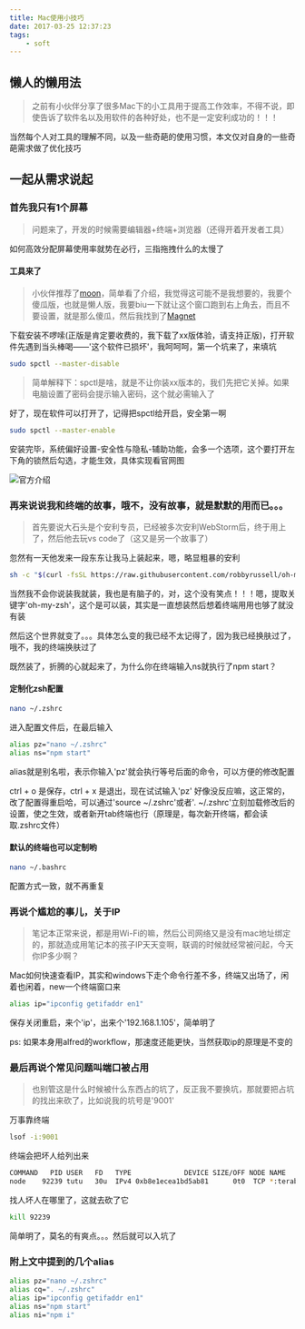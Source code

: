 ```yaml
---
title: Mac使用小技巧
date: 2017-03-25 12:37:23
tags:
    - soft
---
```


## 懒人的懒用法
> 之前有小伙伴分享了很多Mac下的小工具用于提高工作效率，不得不说，即使告诉了软件名以及用软件的各种好处，也不是一定安利成功的！！！

当然每个人对工具的理解不同，以及一些奇葩的使用习惯，本文仅对自身的一些奇葩需求做了优化技巧

<!--more-->

## 一起从需求说起

### 首先我只有1个屏幕
> 问题来了，开发的时候需要编辑器+终端+浏览器（还得开着开发者工具）

如何高效分配屏幕使用率就势在必行，三指拖拽什么的太慢了

#### 工具来了
> 小伙伴推荐了[moon](https://manytricks.com/moom/)，简单看了介绍，我觉得这可能不是我想要的，我要个傻瓜版，也就是懒人版，我要biu一下就让这个窗口跑到右上角去，而且不要设置，就是那么傻瓜，然后我找到了[Magnet](http://magnet.crowdcafe.com/)

下载安装不啰嗦(正版是肯定要收费的，我下载了xx版体验，请支持正版)，打开软件先遇到当头棒喝——'这个软件已损坏'，我呵呵呵，第一个坑来了，来填坑
```bash
sudo spctl --master-disable
```
> 简单解释下：spctl是啥，就是不让你装xx版本的，我们先把它关掉。如果电脑设置了密码会提示输入密码，这个就必需输入了

好了，现在软件可以打开了，记得把spctl给开启，安全第一啊
```bash
sudo spctl --master-enable
```
安装完毕，系统偏好设置-安全性与隐私-辅助功能，会多一个选项，这个要打开左下角的锁然后勾选，才能生效，具体实现看官网图

![官方介绍](/images/20170325/magnet.svg)

### 再来说说我和终端的故事，哦不，没有故事，就是默默的用而已。。。
> 首先要说大石头是个安利专员，已经被多次安利WebStorm后，终于用上了，然后他去玩vs code了（这又是另一个故事了）

忽然有一天他发来一段东东让我马上装起来，嗯，略显粗暴的安利

```bash
sh -c "$(curl -fsSL https://raw.githubusercontent.com/robbyrussell/oh-my-zsh/master/tools/install.sh)"
```

当然我不会你说装我就装，我也是有脑子的，对，这个没有笑点！！！嗯，提取关键字'oh-my-zsh'，这个是可以装，其实是一直想装然后想着终端用用也够了就没有装

然后这个世界就变了。。。具体怎么变的我已经不太记得了，因为我已经换肤过了，哦不，我的终端换肤过了

既然装了，折腾的心就起来了，为什么你在终端输入ns就执行了npm start？

#### 定制化zsh配置
```bash
nano ~/.zshrc
```
进入配置文件后，在最后输入
```bash
alias pz="nano ~/.zshrc"
alias ns="npm start"
```
alias就是别名啦，表示你输入'pz'就会执行等号后面的命令，可以方便的修改配置

ctrl + o 是保存，ctrl + x 是退出，现在试试输入'pz' 好像没反应嘛，这正常的，改了配置得重启哈，可以通过'source ~/.zshrc'或者'. ~/.zshrc'立刻加载修改后的设置，使之生效，或者新开tab终端也行（原理是，每次新开终端，都会读取.zshrc文件）

#### 默认的终端也可以定制哟
```bash
nano ~/.bashrc
```
配置方式一致，就不再重复


### 再说个尴尬的事儿，关于IP
> 笔记本正常来说，都是用Wi-Fi的嘛，然后公司网络又是没有mac地址绑定的，那就造成用笔记本的孩子IP天天变啊，联调的时候就经常被问起，今天你IP多少啊？

Mac如何快速查看IP，其实和windows下走个命令行差不多，终端又出场了，闲着也闲着，new一个终端窗口来

```bash
alias ip="ipconfig getifaddr en1"
```

保存关闭重启，来个'ip'，出来个'192.168.1.105'，简单明了

ps: 如果本身用alfred的workflow，那速度还能更快，当然获取ip的原理是不变的

### 最后再说个常见问题叫端口被占用
> 也别管这是什么时候被什么东西占的坑了，反正我不要换坑，那就要把占坑的找出来砍了，比如说我的坑号是'9001'

万事靠终端
```bash
lsof -i:9001
```
终端会把坏人给列出来
```bash
COMMAND   PID USER   FD   TYPE             DEVICE SIZE/OFF NODE NAME
node    92239 tutu   30u  IPv4 0xb8e1ecea1bd5ab81      0t0  TCP *:terabase (LISTEN)
```
找人坏人在哪里了，这就去砍了它
```bash
kill 92239
```

简单明了，莫名的有爽点。。。然后就可以入坑了


### 附上文中提到的几个alias
```bash
alias pz="nano ~/.zshrc"
alias cq=". ~/.zshrc"
alias ip="ipconfig getifaddr en1"
alias ns="npm start"
alias ni="npm i"
```